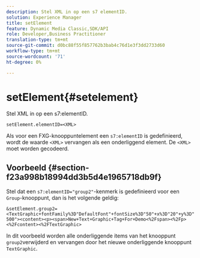 ```yaml
---
description: Stel XML in op een s7 elementID.
solution: Experience Manager
title: setElement
feature: Dynamic Media Classic,SDK/API
role: Developer,Business Practitioner
translation-type: tm+mt
source-git-commit: d0bc88f55f857762b3bab4c76d1e3f3dd2733d60
workflow-type: tm+mt
source-wordcount: '71'
ht-degree: 0%

---
```



# setElement{#setelement}

Stel XML in op een s7:elementID.

`setElement.elementID=<XML>`

Als voor een FXG-knooppuntelement een `s7:elementID` is gedefinieerd, wordt de waarde `<XML>` vervangen als een onderliggend element. De `<XML>` moet worden gecodeerd.

## Voorbeeld {#section-f23a998b18994dd3b5d4e1965718db9f}

Stel dat een `s7:elementID="group2"`-kenmerk is gedefinieerd voor een `Group`-knooppunt, dan is het volgende geldig:

`&setElement.group2=<TextGraphic+fontFamily%3D"DefaultFont"+fontSize%3D"50"+x%3D"20"+y%3D"500"><content><p><span>New+Text+Graphic+Tag+For+Demo<%2Fspan><%2Fp><%2Fcontent><%2FTextGraphic>`

In dit voorbeeld worden alle onderliggende items van het knooppunt `group2`verwijderd en vervangen door het nieuwe onderliggende knooppunt `TextGraphic`.
